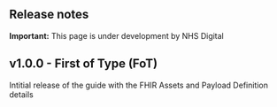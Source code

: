 ## Release notes
  <div markdown="span" class="alert alert-warning" role="alert"><i class="fa fa-warning"></i><b> Important:</b> This page is under development by NHS Digital</div>

## v1.0.0 - First of Type (FoT) ##

Intitial release of the guide with the FHIR Assets and Payload Definition details